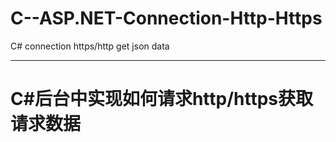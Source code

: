 # C--ASP.NET-Connection-Http-Https
C# connection https/http get json data

---

# C#后台中实现如何请求http/https获取请求数据
